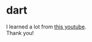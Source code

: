 # dart

I learned a lot from [this youtube](https://www.youtube.com/watch?v=71AsYo2q_0Y&ab_channel=dbestech).  
Thank you!
